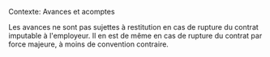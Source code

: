 Contexte: Avances et acomptes

Les avances ne sont pas sujettes à restitution en cas de rupture du contrat imputable à l'employeur. Il en est de même en cas de rupture du contrat par force majeure, à moins de convention contraire.